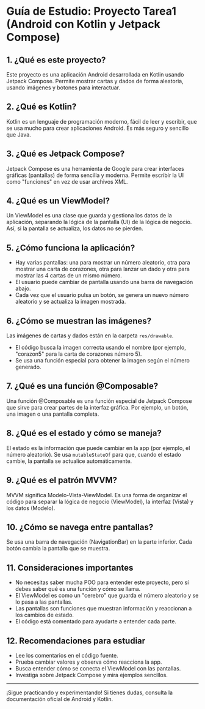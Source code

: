 # Guía de Estudio: Proyecto Tarea1 (Android con Kotlin y Jetpack Compose)

## 1. ¿Qué es este proyecto?
Este proyecto es una aplicación Android desarrollada en Kotlin usando Jetpack Compose. Permite mostrar cartas y dados de forma aleatoria, usando imágenes y botones para interactuar.

## 2. ¿Qué es Kotlin?
Kotlin es un lenguaje de programación moderno, fácil de leer y escribir, que se usa mucho para crear aplicaciones Android. Es más seguro y sencillo que Java.

## 3. ¿Qué es Jetpack Compose?
Jetpack Compose es una herramienta de Google para crear interfaces gráficas (pantallas) de forma sencilla y moderna. Permite escribir la UI como "funciones" en vez de usar archivos XML.

## 4. ¿Qué es un ViewModel?
Un ViewModel es una clase que guarda y gestiona los datos de la aplicación, separando la lógica de la pantalla (UI) de la lógica de negocio. Así, si la pantalla se actualiza, los datos no se pierden.

## 5. ¿Cómo funciona la aplicación?
- Hay varias pantallas: una para mostrar un número aleatorio, otra para mostrar una carta de corazones, otra para lanzar un dado y otra para mostrar las 4 cartas de un mismo número.
- El usuario puede cambiar de pantalla usando una barra de navegación abajo.
- Cada vez que el usuario pulsa un botón, se genera un nuevo número aleatorio y se actualiza la imagen mostrada.

## 6. ¿Cómo se muestran las imágenes?
Las imágenes de cartas y dados están en la carpeta `res/drawable`.
- El código busca la imagen correcta usando el nombre (por ejemplo, "corazon5" para la carta de corazones número 5).
- Se usa una función especial para obtener la imagen según el número generado.

## 7. ¿Qué es una función @Composable?
Una función @Composable es una función especial de Jetpack Compose que sirve para crear partes de la interfaz gráfica. Por ejemplo, un botón, una imagen o una pantalla completa.

## 8. ¿Qué es el estado y cómo se maneja?
El estado es la información que puede cambiar en la app (por ejemplo, el número aleatorio). Se usa `mutableStateOf` para que, cuando el estado cambie, la pantalla se actualice automáticamente.

## 9. ¿Qué es el patrón MVVM?
MVVM significa Modelo-Vista-ViewModel. Es una forma de organizar el código para separar la lógica de negocio (ViewModel), la interfaz (Vista) y los datos (Modelo).

## 10. ¿Cómo se navega entre pantallas?
Se usa una barra de navegación (NavigationBar) en la parte inferior. Cada botón cambia la pantalla que se muestra.

## 11. Consideraciones importantes
- No necesitas saber mucha POO para entender este proyecto, pero sí debes saber qué es una función y cómo se llama.
- El ViewModel es como un "cerebro" que guarda el número aleatorio y se lo pasa a las pantallas.
- Las pantallas son funciones que muestran información y reaccionan a los cambios de estado.
- El código está comentado para ayudarte a entender cada parte.

## 12. Recomendaciones para estudiar
- Lee los comentarios en el código fuente.
- Prueba cambiar valores y observa cómo reacciona la app.
- Busca entender cómo se conecta el ViewModel con las pantallas.
- Investiga sobre Jetpack Compose y mira ejemplos sencillos.

---

¡Sigue practicando y experimentando! Si tienes dudas, consulta la documentación oficial de Android y Kotlin.
